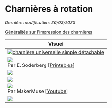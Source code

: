 # Charnières à rotation
_Dernière modification: 26/03/2025_

[Généralités sur l'impression des charnières](./general-considerations.md)


| Visuel 
| --- 
| [<img src="../rotation/simple/hinge-rotation-simple.png" alt="charnière universelle simple détachable" class="picture">](./rotation/simple/hinge-rotation-simple.md)
| [<img src="../rotation/gears/hinge-gears.webp" class="picture">](./rotation/gears/hinge-gears.md)<br> Par E. Soderberg [[Printables](https://www.printables.com/model/120766-print-in-place-geared-hinge)]
| [<img src="../rotation/snap/snap-clip-simple.png" class="picture">](./rotation/snap/snap-clip.md)
| [<img src="../rotation/default/snap-strong-simple.png" class="picture">](./rotation/default/snap-strong.md)
| [<img src="../rotation/lock/lock.png" class="picture">](./rotation/lock/lock.md)<br>Par MakerMuse [[Youtube](https://youtu.be/fbY7xHGaeNM?si=LO138et-QEAfu7oe&t=460)]
| [<img src="../rotation/assemblage-axe/assemblage-axe-simple.png" class="picture">](./rotation/assemblage-axe/assemblage-axe.md)

